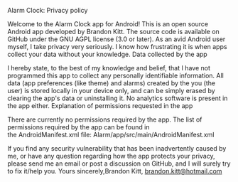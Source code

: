 Alarm Clock: Privacy policy

Welcome to the Alarm Clock app for Android!
This is an open source Android app developed by Brandon Kitt. The source code is available on GitHub under the GNU AGPL license (3.0 or later).
As an avid Android user myself, I take privacy very seriously. I know how frustrating it is when apps collect your data without your knowledge.
Data collected by the app

I hereby state, to the best of my knowledge and belief, that I have not programmed this app to collect any personally identifiable information. All data (app preferences (like theme) and alarms) created by the you (the user) is stored locally in your device only, and can be simply erased by clearing the app's data or uninstalling it. No analytics software is present in the app either.
Explanation of permissions requested in the app

There are currently no permissions required by the app.
The list of permissions required by the app can be found in the AndroidManifest.xml file:
Alarm/app/src/main/AndroidManifest.xml

If you find any security vulnerability that has been inadvertently caused by me, or have any question regarding how the app protects your privacy, please send me an email or post a discussion on GitHub, and I will surely try to fix it/help you.
Yours sincerely,Brandon Kitt, brandon.kitt@hotmail.com
